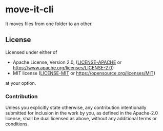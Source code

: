 # move-it-cli

It moves files from one folder to an other.

## License

Licensed under either of

* Apache License, Version 2.0, ([LICENSE-APACHE](../LICENSE-APACHE) or https://www.apache.org/licenses/LICENSE-2.0)
* MIT license ([LICENSE-MIT](../LICENSE-MIT) or https://opensource.org/licenses/MIT)

at your option.

### Contribution

Unless you explicitly state otherwise, any contribution intentionally
submitted for inclusion in the work by you, as defined in the Apache-2.0
license, shall be dual licensed as above, without any additional terms or
conditions.
